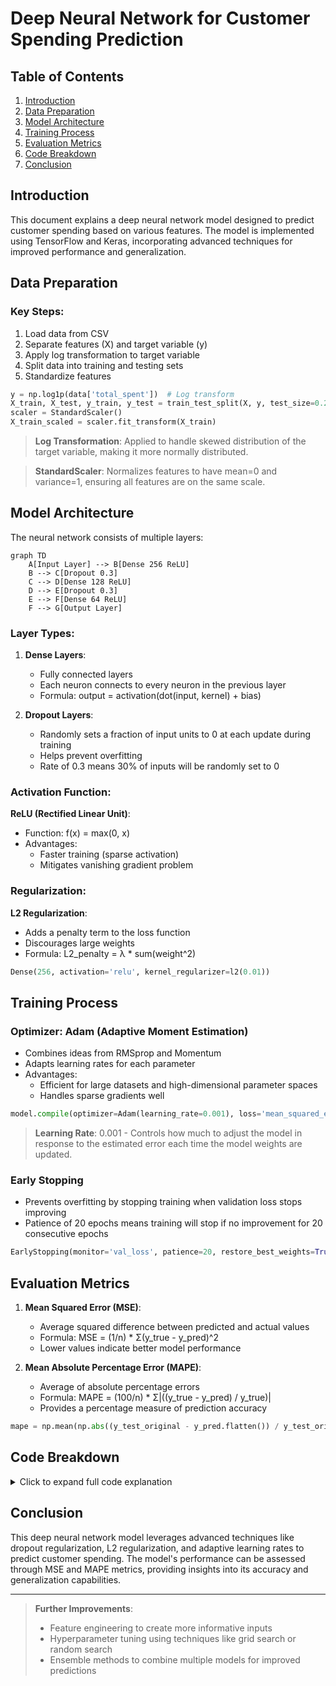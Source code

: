 # Deep Neural Network for Customer Spending Prediction

## Table of Contents

1. [Introduction](#introduction)
2. [Data Preparation](#data-preparation)
3. [Model Architecture](#model-architecture)
4. [Training Process](#training-process)
5. [Evaluation Metrics](#evaluation-metrics)
6. [Code Breakdown](#code-breakdown)
7. [Conclusion](#conclusion)

## Introduction

This document explains a deep neural network model designed to predict customer spending based on various features. The model is implemented using TensorFlow and Keras, incorporating advanced techniques for improved performance and generalization.

## Data Preparation

### Key Steps:
1. Load data from CSV
2. Separate features (X) and target variable (y)
3. Apply log transformation to target variable
4. Split data into training and testing sets
5. Standardize features

```python
y = np.log1p(data['total_spent'])  # Log transform
X_train, X_test, y_train, y_test = train_test_split(X, y, test_size=0.2, random_state=42)
scaler = StandardScaler()
X_train_scaled = scaler.fit_transform(X_train)
```

> **Log Transformation**: Applied to handle skewed distribution of the target variable, making it more normally distributed.

> **StandardScaler**: Normalizes features to have mean=0 and variance=1, ensuring all features are on the same scale.

## Model Architecture

The neural network consists of multiple layers:

```mermaid
graph TD
    A[Input Layer] --> B[Dense 256 ReLU]
    B --> C[Dropout 0.3]
    C --> D[Dense 128 ReLU]
    D --> E[Dropout 0.3]
    E --> F[Dense 64 ReLU]
    F --> G[Output Layer]
```

### Layer Types:

1. **Dense Layers**:
   - Fully connected layers
   - Each neuron connects to every neuron in the previous layer
   - Formula: output = activation(dot(input, kernel) + bias)

2. **Dropout Layers**:
   - Randomly sets a fraction of input units to 0 at each update during training
   - Helps prevent overfitting
   - Rate of 0.3 means 30% of inputs will be randomly set to 0

### Activation Function:

**ReLU (Rectified Linear Unit)**:
- Function: f(x) = max(0, x)
- Advantages:
  - Faster training (sparse activation)
  - Mitigates vanishing gradient problem

### Regularization:

**L2 Regularization**:
- Adds a penalty term to the loss function
- Discourages large weights
- Formula: L2_penalty = λ * sum(weight^2)

```python
Dense(256, activation='relu', kernel_regularizer=l2(0.01))
```

## Training Process

### Optimizer: Adam (Adaptive Moment Estimation)
- Combines ideas from RMSprop and Momentum
- Adapts learning rates for each parameter
- Advantages:
  - Efficient for large datasets and high-dimensional parameter spaces
  - Handles sparse gradients well

```python
model.compile(optimizer=Adam(learning_rate=0.001), loss='mean_squared_error')
```

> **Learning Rate**: 0.001 - Controls how much to adjust the model in response to the estimated error each time the model weights are updated.

### Early Stopping
- Prevents overfitting by stopping training when validation loss stops improving
- Patience of 20 epochs means training will stop if no improvement for 20 consecutive epochs

```python
EarlyStopping(monitor='val_loss', patience=20, restore_best_weights=True)
```

## Evaluation Metrics

1. **Mean Squared Error (MSE)**:
   - Average squared difference between predicted and actual values
   - Formula: MSE = (1/n) * Σ(y_true - y_pred)^2
   - Lower values indicate better model performance

2. **Mean Absolute Percentage Error (MAPE)**:
   - Average of absolute percentage errors
   - Formula: MAPE = (100/n) * Σ|((y_true - y_pred) / y_true)|
   - Provides a percentage measure of prediction accuracy

```python
mape = np.mean(np.abs((y_test_original - y_pred.flatten()) / y_test_original)) * 100
```

## Code Breakdown

<details>
<summary>Click to expand full code explanation</summary>

```python
# Import necessary libraries
import pandas as pd
import numpy as np
from sklearn.model_selection import train_test_split
from sklearn.preprocessing import StandardScaler
from tensorflow.keras.models import Model
from tensorflow.keras.layers import Input, Dense, Dropout
from tensorflow.keras.optimizers import Adam
from tensorflow.keras.regularizers import l2
from tensorflow.keras.callbacks import EarlyStopping

# Load and preprocess data
data = pd.read_csv('../datasets/cleaned_customer_data.csv')
X = data.drop(['total_spent'], axis=1)
y = np.log1p(data['total_spent'])  # Log transform

# Split and scale data
X_train, X_test, y_train, y_test = train_test_split(X, y, test_size=0.2, random_state=42)
scaler = StandardScaler()
X_train_scaled = scaler.fit_transform(X_train)
X_test_scaled = scaler.transform(X_test)

# Build the neural network model
inputs = Input(shape=(X_train.shape[1],))
x = Dense(256, activation='relu', kernel_regularizer=l2(0.01))(inputs)
x = Dropout(0.3)(x)
x = Dense(128, activation='relu', kernel_regularizer=l2(0.01))(x)
x = Dropout(0.3)(x)
x = Dense(64, activation='relu', kernel_regularizer=l2(0.01))(x)
outputs = Dense(1)(x)

model = Model(inputs=inputs, outputs=outputs)

# Compile and train the model
model.compile(optimizer=Adam(learning_rate=0.001), loss='mean_squared_error')
early_stopping = EarlyStopping(monitor='val_loss', patience=20, restore_best_weights=True)

history = model.fit(
    X_train_scaled, y_train,
    epochs=400,
    batch_size=16,
    validation_split=0.2,
    callbacks=[early_stopping],
    verbose=0
)

# Evaluate the model
train_loss = model.evaluate(X_train_scaled, y_train, verbose=0)
test_loss = model.evaluate(X_test_scaled, y_test, verbose=0)

print(f"Train MSE: {train_loss:.2f}")
print(f"Test MSE: {test_loss:.2f}")

# Make predictions and calculate MAPE
y_pred = np.expm1(model.predict(X_test_scaled))
y_test_original = np.expm1(y_test)

mape = np.mean(np.abs((y_test_original - y_pred.flatten()) / y_test_original)) * 100
print(f"Mean Absolute Percentage Error: {mape:.2f}%")
```

</details>

## Conclusion

This deep neural network model leverages advanced techniques like dropout regularization, L2 regularization, and adaptive learning rates to predict customer spending. The model's performance can be assessed through MSE and MAPE metrics, providing insights into its accuracy and generalization capabilities.

---

> **Further Improvements**:
> - Feature engineering to create more informative inputs
> - Hyperparameter tuning using techniques like grid search or random search
> - Ensemble methods to combine multiple models for improved predictions
